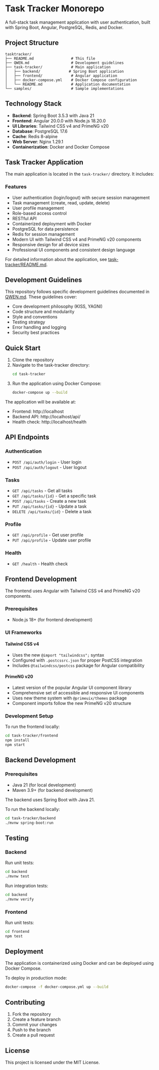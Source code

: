 # Task Tracker Monorepo

A full-stack task management application with user authentication, built with Spring Boot, Angular, PostgreSQL, Redis, and Docker.

## Project Structure

```
tasktracker/
├── README.md                 # This file
├── QWEN.md                   # Development guidelines
├── task-tracker/             # Main application
│   ├── backend/             # Spring Boot application
│   ├── frontend/             # Angular application
│   ├── docker-compose.yml    # Docker Compose configuration
│   └── README.md             # Application documentation
└── samples/                  # Sample implementations
```

## Technology Stack

- **Backend**: Spring Boot 3.5.3 with Java 21
- **Frontend**: Angular 20.0.0 with Node.js 18.20.0
- **UI Libraries**: Tailwind CSS v4 and PrimeNG v20
- **Database**: PostgreSQL 17.6
- **Cache**: Redis 8-alpine
- **Web Server**: Nginx 1.29.1
- **Containerization**: Docker and Docker Compose

## Task Tracker Application

The main application is located in the `task-tracker/` directory. It includes:

### Features

- User authentication (login/logout) with secure session management
- Task management (create, read, update, delete)
- User profile management
- Role-based access control
- RESTful API
- Containerized deployment with Docker
- PostgreSQL for data persistence
- Redis for session management
- Modern UI with Tailwind CSS v4 and PrimeNG v20 components
- Responsive design for all device sizes
- Professional UI components and consistent design language

For detailed information about the application, see [task-tracker/README.md](task-tracker/README.md).

## Development Guidelines

This repository follows specific development guidelines documented in [QWEN.md](QWEN.md). These guidelines cover:

- Core development philosophy (KISS, YAGNI)
- Code structure and modularity
- Style and conventions
- Testing strategy
- Error handling and logging
- Security best practices

## Quick Start

1. Clone the repository
2. Navigate to the task-tracker directory:
   ```bash
   cd task-tracker
   ```
3. Run the application using Docker Compose:
   ```bash
   docker-compose up --build
   ```

The application will be available at:

- Frontend: http://localhost
- Backend API: http://localhost/api/
- Health check: http://localhost/health

## API Endpoints

### Authentication

- `POST /api/auth/login` - User login
- `POST /api/auth/logout` - User logout

### Tasks

- `GET /api/tasks` - Get all tasks
- `GET /api/tasks/{id}` - Get a specific task
- `POST /api/tasks` - Create a new task
- `PUT /api/tasks/{id}` - Update a task
- `DELETE /api/tasks/{id}` - Delete a task

### Profile

- `GET /api/profile` - Get user profile
- `PUT /api/profile` - Update user profile

### Health

- `GET /health` - Health check

## Frontend Development

The frontend uses Angular with Tailwind CSS v4 and PrimeNG v20 components.

### Prerequisites

- Node.js 18+ (for frontend development)

### UI Frameworks

#### Tailwind CSS v4

- Uses the new `@import "tailwindcss";` syntax
- Configured with `.postcssrc.json` for proper PostCSS integration
- Includes `@tailwindcss/postcss` package for Angular compatibility

#### PrimeNG v20

- Latest version of the popular Angular UI component library
- Comprehensive set of accessible and responsive UI components
- Uses new theme system with `@primeuix/themes` package
- Component imports follow the new PrimeNG v20 structure

### Development Setup

To run the frontend locally:

```bash
cd task-tracker/frontend
npm install
npm start
```

## Backend Development

### Prerequisites

- Java 21 (for local development)
- Maven 3.9+ (for backend development)

The backend uses Spring Boot with Java 21.

To run the backend locally:

```bash
cd task-tracker/backend
./mvnw spring-boot:run
```

## Testing

### Backend

Run unit tests:

```bash
cd backend
./mvnw test
```

Run integration tests:

```bash
cd backend
./mvnw verify
```

### Frontend

Run unit tests:

```bash
cd frontend
npm test
```

## Deployment

The application is containerized using Docker and can be deployed using Docker Compose.

To deploy in production mode:

```bash
docker-compose -f docker-compose.yml up --build
```

## Contributing

1. Fork the repository
2. Create a feature branch
3. Commit your changes
4. Push to the branch
5. Create a pull request

## License

This project is licensed under the MIT License.
